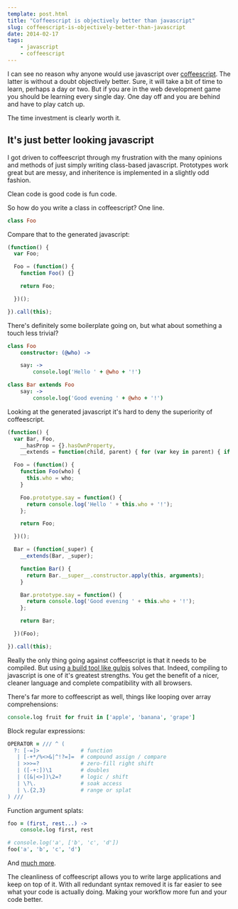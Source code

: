 ```yaml
---
template: post.html
title: "Coffeescript is objectively better than javascript"
slug: coffeescript-is-objectively-better-than-javascript
date: 2014-02-17
tags:
    - javascript
    - coffeescript
---
```

I can see no reason why anyone would use javascript over [coffeescript](http://coffeescript.org/). The latter is without a doubt objectively better. Sure, it will take a bit of time to learn, perhaps a day or two. But if you are in the web development game you should be learning every single day. One day off and you are behind and have to play catch up.

The time investment is clearly worth it.

<!-- more -->

## It's just better looking javascript

I got driven to coffeescript through my frustration with the many opinions and methods of just simply writing class-based javascript. Prototypes work great but are messy, and inheritence is implemented in a slightly odd fashion.

Clean code is good code is fun code.

So how do you write a class in coffeescript? One line.

```coffeescript
class Foo
```

Compare that to the generated javascript:

```javascript
(function() {
  var Foo;

  Foo = (function() {
    function Foo() {}

    return Foo;

  })();

}).call(this);
```

There's definitely some boilerplate going on, but what about something a touch less trivial?

```coffeescript
class Foo
    constructor: (@who) ->

    say: ->
        console.log('Hello ' + @who + '!')

class Bar extends Foo
    say: ->
        console.log('Good evening ' + @who + '!')
```

Looking at the generated javascript it's hard to deny the superiority of coffeescript.

```javascript
(function() {
  var Bar, Foo,
    __hasProp = {}.hasOwnProperty,
    __extends = function(child, parent) { for (var key in parent) { if (__hasProp.call(parent, key)) child[key] = parent[key]; } function ctor() { this.constructor = child; } ctor.prototype = parent.prototype; child.prototype = new ctor(); child.__super__ = parent.prototype; return child; };

  Foo = (function() {
    function Foo(who) {
      this.who = who;
    }

    Foo.prototype.say = function() {
      return console.log('Hello ' + this.who + '!');
    };

    return Foo;

  })();

  Bar = (function(_super) {
    __extends(Bar, _super);

    function Bar() {
      return Bar.__super__.constructor.apply(this, arguments);
    }

    Bar.prototype.say = function() {
      return console.log('Good evening ' + this.who + '!');
    };

    return Bar;

  })(Foo);

}).call(this);
```

Really the only thing going against coffeescript is that it needs to be compiled. But using [a build tool like gulpjs](/post/easily-build-assets-with-gulpjs) solves that. Indeed, compiling to javascript is one of it's greatest strengths. You get the benefit of a nicer, cleaner language and complete compatibility with all browsers.

There's far more to coffeescript as well, things like looping over array comprehensions:

```coffeescript
console.log fruit for fruit in ['apple', 'banana', 'grape']
```

Block regular expressions:

```coffeescript
OPERATOR = /// ^ (
  ?: [-=]>             # function
   | [-+*/%<>&|^!?=]=  # compound assign / compare
   | >>>=?             # zero-fill right shift
   | ([-+:])\1         # doubles
   | ([&|<>])\2=?      # logic / shift
   | \?\.              # soak access
   | \.{2,3}           # range or splat
) ///
```

Function argument splats:

```coffeescript
foo = (first, rest...) ->
    console.log first, rest

# console.log('a', ['b', 'c', 'd'])
foo('a', 'b', 'c', 'd')
```

And [much more](http://coffeescript.org).

The cleanliness of coffeescript allows you to write large applications and keep on top of it. With all redundant syntax removed it is far easier to see what your code is actually doing. Making your workflow more fun and your code better.